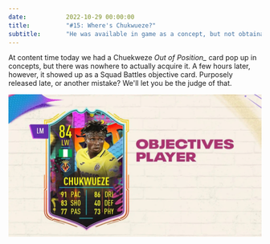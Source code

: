 ```yaml
---
date: 			2022-10-29 00:00:00
title: 			"#15: Where's Chukwueze?"
subtitle: 		"He was available in game as a concept, but not obtainable for a while."
---
```


At content time today we had a Chuekweze *Out of Position_* card pop up in concepts, but there was nowhere to actually acquire it. A few hours later, however, it showed up as a Squad Battles objective card. Purposely released late, or another mistake? We'll let you be the judge of that.

<img src="/assets/images/chuk.jpg" alt="Chukwueze!"/>